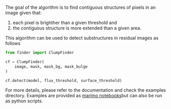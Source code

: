 The goal of the algorithm is to find contiguous structures of pixels in an image given that:

1. each pixel is brighther than a given threshold and
2. the contiguous structure is more extended than a given area.

This algorithm can be used to detect substructures in residual images as follows

```python
from finder import ClumpFinder

cf = ClumpFinder(
    image, mask, mask_bg, mask_bulge
)

cf.detect(model, flux_threshold, surface_threshold)
```

For more details, please refer to the documentation and check the examples directory. Examples are provided as [marimo notebooks](<https://marimo.io/>)but can also be run as python scripts.
